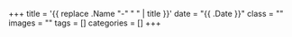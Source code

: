 +++
title = '{{ replace .Name "-" " " | title }}'
date = "{{ .Date }}"
class = ""
images = ""
tags = []
categories = []
+++

